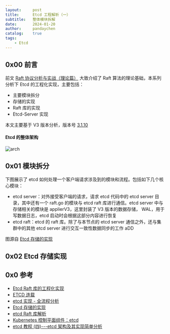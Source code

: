 ```yaml
---
layout:     post
title:      Etcd 工程解析（一）
subtitle:   整体模块拆解
date:       2024-01-20
author:     pandaychen
catalog:    true
tags:
    - Etcd
---
```



##  0x00    前言
前文 [Raft 协议分析与实战（理论篇）](https://pandaychen.github.io/2020/01/10/A-RAFT-PROTOCOL-BASIC/) 大致介绍了 Raft 算法的理论基础，本系列分析下 Etcd 的工程化实现，主要包括：

-   主要模块拆分
-   存储的实现
-   Raft 库的实现
-   Etcd-Server 实现

本文主要基于 V3 版本分析，版本号 [3.1.10](https://github.com/pandaychen/etcd-3.1.10-codedump)

####    Etcd 的整体架构

![arch](https://raw.githubusercontent.com/pandaychen/pandaychen.github.io/master/blog_img/etcd/code/arch.png)

##  0x01    模块拆分
下图展示了 etcd 如何处理一个客户端请求涉及到的模块和流程。包括如下几个核心模块：

-   etcd server：对外接受客户端的请求，请求 etcd 代码中的 etcd server 目录，其中还有一个 raft.go 的模块与 etcd raft 库进行通信。etcd server 中与存储相关的模块是 applierV3，这里封装了 V3 版本的数据存储， WAL，用于写数据日志，etcd 启动时会根据这部分内容进行恢复
-   etcd raft：etcd 的 raft 库。除了与本节点的 etcd server 通信之外，还与集群中的其他 etcd server 进行交互一致性数据同步的工作 aDD

图源自 [Etcd 存储的实现](https://www.codedump.info/post/20181125-etcd-server/)

##  0x02    Etcd 存储实现

##  0x0 参考
-   [Etcd Raft 库的工程化实现](https://www.codedump.info/post/20210515-raft/)
-   [ETCD 连载](https://www.lixueduan.com/categories/etcd/)
-   [etcd 实现 - 全流程分析](https://www.jianshu.com/p/2614fdb5d1c3)
-   [Etcd 存储的实现](https://www.codedump.info/post/20181125-etcd-server/)
-   [etcd Raft 库解析](https://www.codedump.info/post/20180922-etcd-raft/)
-   [Kubernetes 控制平面组件：etcd](https://burningmyself.gitee.io/kubernetes/k8s_etcd/)
-   [etcd 教程 (四)---etcd 架构及其实现简单分析](https://www.lixueduan.com/posts/etcd/04-etcd-architecture/)